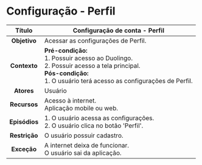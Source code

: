 # Configuração - Perfil

| **Título** | Configuração de conta - Perfil |
| :--------: | --------------- |
| **Objetivo** | Acessar as configurações de Perfil. |
| **Contexto** | **Pré-condição:** <br/>1. Possuir acesso ao Duolingo. <br/>2. Possuir acesso a tela principal.<br/>**Pós-condição:** <br/>1. O usuário terá acesso as configurações de Perfil. |
| **Atores** | Usuário |
| **Recursos** | Acesso à internet. <br/>Aplicação mobile ou web. |
| **Episódios** | 1. O usuário acessa as configurações.<br/>2. O usuário clica no botão 'Perfil'. |
| **Restrição** | O usuário possuir cadastro. |
| **Exceção** | A internet deixa de funcionar. <br/>O usuário sai da aplicação. |